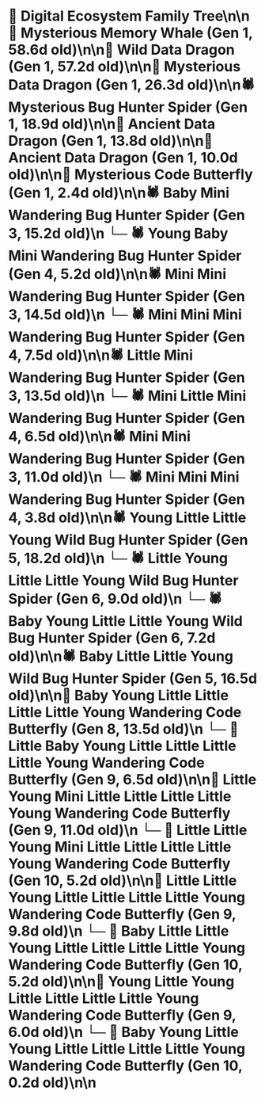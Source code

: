 # 🌳 Digital Ecosystem Family Tree\n\n🐋 Mysterious Memory Whale (Gen 1, 58.6d old)\n\n🐉 Wild Data Dragon (Gen 1, 57.2d old)\n\n🐉 Mysterious Data Dragon (Gen 1, 26.3d old)\n\n🕷️ Mysterious Bug Hunter Spider (Gen 1, 18.9d old)\n\n🐉 Ancient Data Dragon (Gen 1, 13.8d old)\n\n🐉 Ancient Data Dragon (Gen 1, 10.0d old)\n\n🦋 Mysterious Code Butterfly (Gen 1, 2.4d old)\n\n🕷️ Baby Mini Wandering Bug Hunter Spider (Gen 3, 15.2d old)\n  └─ 🕷️ Young Baby Mini Wandering Bug Hunter Spider (Gen 4, 5.2d old)\n\n🕷️ Mini Mini Wandering Bug Hunter Spider (Gen 3, 14.5d old)\n  └─ 🕷️ Mini Mini Mini Wandering Bug Hunter Spider (Gen 4, 7.5d old)\n\n🕷️ Little Mini Wandering Bug Hunter Spider (Gen 3, 13.5d old)\n  └─ 🕷️ Mini Little Mini Wandering Bug Hunter Spider (Gen 4, 6.5d old)\n\n🕷️ Mini Mini Wandering Bug Hunter Spider (Gen 3, 11.0d old)\n  └─ 🕷️ Mini Mini Mini Wandering Bug Hunter Spider (Gen 4, 3.8d old)\n\n🕷️ Young Little Little Young Wild Bug Hunter Spider (Gen 5, 18.2d old)\n  └─ 🕷️ Little Young Little Little Young Wild Bug Hunter Spider (Gen 6, 9.0d old)\n  └─ 🕷️ Baby Young Little Little Young Wild Bug Hunter Spider (Gen 6, 7.2d old)\n\n🕷️ Baby Little Little Young Wild Bug Hunter Spider (Gen 5, 16.5d old)\n\n🦋 Baby Young Little Little Little Little Young Wandering Code Butterfly (Gen 8, 13.5d old)\n  └─ 🦋 Little Baby Young Little Little Little Little Young Wandering Code Butterfly (Gen 9, 6.5d old)\n\n🦋 Little Young Mini Little Little Little Little Young Wandering Code Butterfly (Gen 9, 11.0d old)\n  └─ 🦋 Little Little Young Mini Little Little Little Little Young Wandering Code Butterfly (Gen 10, 5.2d old)\n\n🦋 Little Little Young Little Little Little Little Young Wandering Code Butterfly (Gen 9, 9.8d old)\n  └─ 🦋 Baby Little Little Young Little Little Little Little Young Wandering Code Butterfly (Gen 10, 5.2d old)\n\n🦋 Young Little Young Little Little Little Little Young Wandering Code Butterfly (Gen 9, 6.0d old)\n  └─ 🦋 Baby Young Little Young Little Little Little Little Young Wandering Code Butterfly (Gen 10, 0.2d old)\n\n